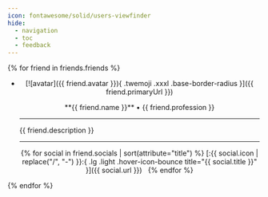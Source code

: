 ```yaml
---
icon: fontawesome/solid/users-viewfinder
hide:
  - navigation
  - toc
  - feedback
---
```


<div class="grid cards" markdown>

{% for friend in friends.friends %}

  - <p align="center">[![avatar]({{ friend.avatar }}){ .twemoji .xxxl .base-border-radius }]({{ friend.primaryUrl }})</p>

    <p align="center">**{{ friend.name }}** • <span class="secondary">{{ friend.profession }}</span></p>

    ---

    <p align="justify">{{ friend.description }}</p>

    ---

    <p align="center">{% for social in friend.socials | sort(attribute="title") %} [:{{ social.icon | replace("/", "-") }}:{ .lg .light .hover-icon-bounce title="{{ social.title }}" }]({{ social.url }}) &nbsp; {% endfor %}</p>

{% endfor %}

</div>
